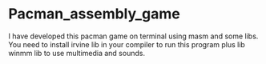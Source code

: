 # Pacman_assembly_game
I have developed this pacman game on terminal using masm and some libs.
You need to install irvine lib in your compiler to run this program
plus lib winmm lib to use multimedia and sounds.
